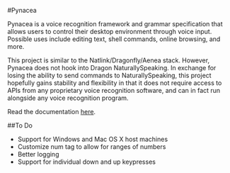 #Pynacea

Pynacea is a voice recognition framework and grammar specification that allows
users to control their desktop environment through voice input. Possible
uses include editing text, shell commands, online browsing, and more.

This project is similar to the Natlink/Dragonfly/Aenea stack. However, Pynacea
does not hook into Dragon NaturallySpeaking. In exchange for losing the
ability to send commands to NaturallySpeaking, this project hopefully gains
stability and flexibility in that it does not require access to APIs from any
proprietary voice recognition software, and can in fact run alongside any voice
recognition program.

Read the documentation [here](https://www.youtube.com/watch?v=eB211nF-Big).

##To Do

- Support for Windows and Mac OS X host machines
- Customize num tag to allow for ranges of numbers
- Better logging
- Support for individual down and up keypresses